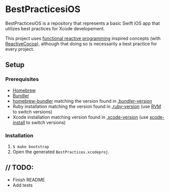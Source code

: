 # BestPracticesiOS

BestPracticesiOS is a repository that represents a basic Swift iOS app that utilizes best practices for Xcode developement.

This project uses [functional reactive programming](https://en.wikipedia.org/wiki/Functional_reactive_programming) inspired concepts (with [ReactiveCocoa](https://github.com/ReactiveCocoa/ReactiveCocoa)), although that doing so is necessarily a best practice for every project.

## Setup

### Prerequisites

- [Homebrew](https://brew.sh)
- [Bundler](https://bundler.io)
- [homebrew-bundler](https://github.com/Homebrew/homebrew-bundle) matching the version found in [.bundler-version](.bundler-version)
- Ruby installation matching the version found in [.ruby-version](.ruby-version) (use [RVM](https://rvm.io/rvm/basics) to switch versions)
- Xcode installation matching version found in [.xcode-version](.xcode-version) (use [xcode-install](https://github.com/KrauseFx/xcode-install) to switch versions)

### Installation

1. `$ make bootstrap`
2. Open the generated `BestPractices.xcodeproj`.

## // TODO:

- Finish README
- Add tests
